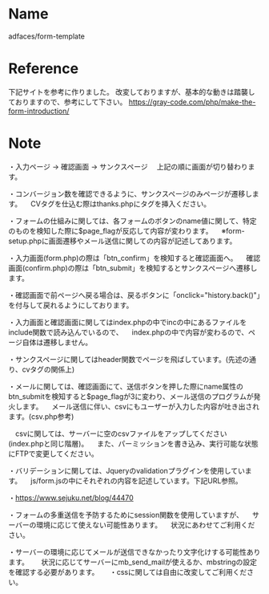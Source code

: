 
# Name
adfaces/form-template

# Reference
下記サイトを参考に作りました。
改変しておりますが、基本的な動きは踏襲しておりますので、参考にして下さい。
https://gray-code.com/php/make-the-form-introduction/

# Note
・入力ページ → 確認画面 → サンクスページ
　上記の順に画面が切り替わります。

・コンバージョン数を確認できるように、サンクスページのみページが遷移します。
　CVタグを仕込む際はthanks.phpにタグを挿入ください。

・フォームの仕組みに関しては、各フォームのボタンのname値に関して、特定のものを検知した際に$page_flagが反応して内容が変わります。
　※form-setup.phpに画面遷移やメール送信に関しての内容が記述してあります。

・入力画面(form.php)の際は「btn_confirm」を検知すると確認画面へ。
　確認画面(confirm.php)の際は「btn_submit」を検知するとサンクスページへ遷移します。

・確認画面で前ページへ戻る場合は、戻るボタンに「onclick="history.back()"」を付与して戻れるようにしております。

・入力画面と確認画面に関してはindex.phpの中でincの中にあるファイルをinclude関数で読み込んでいるので、
　index.phpの中で内容が変わるので、ページ自体は遷移しません。

・サンクスページに関してはheader関数でページを飛ばしています。(先述の通り、cvタグの関係上)

・メールに関しては、確認画面にて、送信ボタンを押した際にname属性のbtn_submitを検知すると$page_flagが3に変わり、メール送信のプログラムが発火します。
　メール送信に伴い、csvにもユーザーが入力した内容が吐き出されます。(csv.php参考)

　csvに関しては、サーバーに空のcsvファイルをアップしてください(index.phpと同じ階層)。
　また、パーミッションを書き込み、実行可能な状態にFTPで変更してください。

・バリデーションに関しては、Jqueryのvalidationプラグインを使用しています。
　js/form.jsの中にそれぞれの内容を記述しています。下記URL参照。

・https://www.sejuku.net/blog/44470


・フォームの多重送信を予防するためにsession関数を使用していますが、
　サーバーの環境に応じて使えない可能性あります。
　状況にあわせてご利用ください。

・サーバーの環境に応じてメールが送信できなかったり文字化けする可能性あります。　
　状況に応じてサーバーにmb_send_mailが使えるか、mbstringの設定を確認する必要があります。
　
・cssに関しては自由に改変してご利用ください。


